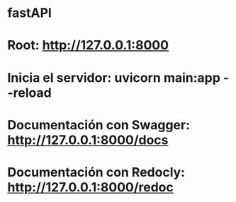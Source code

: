 # fastAPI

# Root: http://127.0.0.1:8000

# Inicia el servidor: uvicorn main:app --reload

# Documentación con Swagger: http://127.0.0.1:8000/docs

# Documentación con Redocly: http://127.0.0.1:8000/redoc
